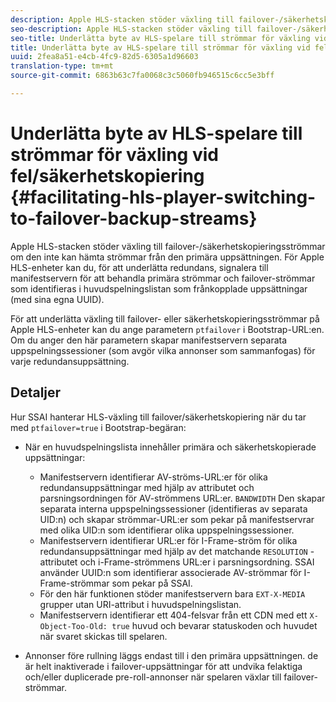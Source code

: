 ```yaml
---
description: Apple HLS-stacken stöder växling till failover-/säkerhetskopieringsströmmar om den inte kan hämta strömmar från den primära uppsättningen. För Apple HLS-enheter kan du, för att underlätta redundans, signalera till manifestservern för att behandla primära strömmar och failover-strömmar som identifieras i huvudspelningslistan som frånkopplade uppsättningar (med sina egna UUID).
seo-description: Apple HLS-stacken stöder växling till failover-/säkerhetskopieringsströmmar om den inte kan hämta strömmar från den primära uppsättningen. För Apple HLS-enheter kan du, för att underlätta redundans, signalera till manifestservern för att behandla primära strömmar och failover-strömmar som identifieras i huvudspelningslistan som frånkopplade uppsättningar (med sina egna UUID).
seo-title: Underlätta byte av HLS-spelare till strömmar för växling vid fel/säkerhetskopiering
title: Underlätta byte av HLS-spelare till strömmar för växling vid fel/säkerhetskopiering
uuid: 2fea8a51-e4cb-4fc9-82d5-6305a1d96603
translation-type: tm+mt
source-git-commit: 6863b63c7fa0068c3c5060fb946515c6cc5e3bff

---
```



# Underlätta byte av HLS-spelare till strömmar för växling vid fel/säkerhetskopiering {#facilitating-hls-player-switching-to-failover-backup-streams}

Apple HLS-stacken stöder växling till failover-/säkerhetskopieringsströmmar om den inte kan hämta strömmar från den primära uppsättningen. För Apple HLS-enheter kan du, för att underlätta redundans, signalera till manifestservern för att behandla primära strömmar och failover-strömmar som identifieras i huvudspelningslistan som frånkopplade uppsättningar (med sina egna UUID).

För att underlätta växling till failover- eller säkerhetskopieringsströmmar på Apple HLS-enheter kan du ange parametern `ptfailover` i Bootstrap-URL:en. Om du anger den här parametern skapar manifestservern separata uppspelningssessioner (som avgör vilka annonser som sammanfogas) för varje redundansuppsättning.

## Detaljer

Hur SSAI hanterar HLS-växling till failover/säkerhetskopiering när du tar med `ptfailover=true` i Bootstrap-begäran:

* När en huvudspelningslista innehåller primära och säkerhetskopierade uppsättningar:

   * Manifestservern identifierar AV-ströms-URL:er för olika redundansuppsättningar med hjälp av attributet och parsningsordningen för AV-strömmens URL:er. `BANDWIDTH` Den skapar separata interna uppspelningssessioner (identifieras av separata UID:n) och skapar strömmar-URL:er som pekar på manifestservrar med olika UID:n som identifierar olika uppspelningssessioner.
   * Manifestservern identifierar URL:er för I-Frame-ström för olika redundansuppsättningar med hjälp av det matchande `RESOLUTION` -attributet och i-Frame-strömmens URL:er i parsningsordning. SSAI använder UUID:n som identifierar associerade AV-strömmar för I-Frame-strömmar som pekar på SSAI.
   * För den här funktionen stöder manifestservern bara `EXT-X-MEDIA` grupper utan URI-attribut i huvudspelningslistan.
   * Manifestservern identifierar ett 404-felsvar från ett CDN med ett `X-Object-Too-Old: true` huvud och bevarar statuskoden och huvudet när svaret skickas till spelaren.

* Annonser före rullning läggs endast till i den primära uppsättningen. de är helt inaktiverade i failover-uppsättningar för att undvika felaktiga och/eller duplicerade pre-roll-annonser när spelaren växlar till failover-strömmar.

